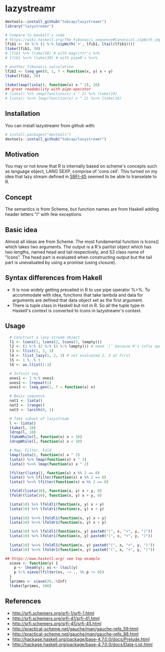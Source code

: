 # lazystreamr

``` r
devtools::install_github("tobcap/lazystreamr")
library("lazystreamr")

# Compare to Haskell's code
# https://wiki.haskell.org/The_Fibonacci_sequence#Canonical_zipWith_implementation
lfib1 <- (0 %:% (1 %:% lzipWith('+', lfib1, ltail(lfib1))))
ltake(lfib1, 30)
# lfib1 %>% ltake(30) # with magrittr's %>%
# lfib1 %>>% ltake(30) # with pipeR's %>>%

# another fibonacci calculation
lfib2 <- lseq_gen(0, 1, f = function(x, y) x + y)
ltake(lfib2, 30)

ltake(lmap(liota(), function(x) x ^ 2), 10)
## great readability with pipe-operator
# liota() %>% lmap(function(x) x ^ 2) %>% ltake(10)
# liota() %>>% lmap(function(x) x ^ 2) %>>% ltake(10)
```

## Installation
You can install lazystreamr from github with:
``` r
# install.packages("devtools")
devtools::install_github("tobcap/lazystreamr")
```


## Motivation
You may or not know that R is internally based on scheme's concepts such as
language object, LANG SEXP, comprise of 'cons cell'. This turned on my idea that
lazy stream defined in [SRFI-45](http://srfi.schemers.org/srfi-45/srfi-45.html)
seemed to be able to transelate to R.


## Concept
The semantics is from Scheme, but function names are from Haskell adding header
letters "l" with few exceptions.

## Basic idea
Almost all ideas are from Scheme. The most fundamental function is lcons() which
takes two arguments. The output is a R's pairlist object which has two lengths,
named head and tail respectively, and S3 class name of "lcons". The head part is
evaluated when constructing output but the tail part is unevaluated by using a
promise (using closure).

## Syntax differences from Hakell
* It is now widely getting prevailed in R to use pipe operator %>%. To accommodate
with idea, functions that take lambda and data for arguments are defined that data
object set as the first argument.
* There is tuple class in Haskell but not in R. So all the tuple type in Haskell's
context is converted to lcons in lazystreamr's context.

## Usage
``` r
  # Construct a lazy stream object
  l1 <- lcons(1, lcons(2, lcons(3, lempty)))
  l2 <- (1 %:% (2 %:% (3 %:% lempty))) # need `(` because R's infix operator has left-associativity.
  l3 <- llist(1, 2, 3)
  l4 <- llist_lazy(1, 2, 3) # not evaluated 2, 3 at first
  l5 <- 1 %..% 3
  l6 <- as.llist(1:3)
```

``` r
  # Infinit seq
  ones1 <- 1 %:% ones1
  ones2 <- lrepeat(1)
  ones3 <- lseq_gen(1, f = function(x) x)
```

``` r
  # Basic sequence
  nat1 <- liota()
  nat2 <- lrange()
  nat3 <- larith(0, 1)
```

``` r
  # Take subset of lazystream
  l <- liota()
  ltake(l, 10)
  ldrop(l, 10)
  ltakeWhile(l, function(x) x < 10)
  ldropWhile(l, function(x) x < 10)
```

``` r
  # Map, Filter, Fold
  lmap(liota(), function(x) x ^ 2)
  liota() %>% lmap(function(x) x ^ 2)
  liota() %>>% lmap(function(x) x ^ 2)

  lfilter(liota(), function(x) x %% 2 == 0)
  liota() %>% lfilter(function(x) x %% 2 == 0)
  liota() %>>% lfilter(function(x) x %% 2 == 0)

  lfoldl(liota(10), function(x, y) x + y, 0)
  lfoldr(liota(10), function(x, y) x + y, 0)

  liota(10) %>% lfoldl1(function(x, y) x + y)
  liota(10) %>% lfoldr1(function(x, y) x + y)
  
  liota(10) %>>% lfoldl1(function(x, y) x + y)
  liota(10) %>>% lfoldr1(function(x, y) x + y)

  liota(10) %>% lfoldl1(function(x, y) paste0("(", x, "+", y, ")"))
  liota(10) %>% lfoldr1(function(x, y) paste0("(", x, "+", y, ")"))
  
  liota(10) %>>% lfoldl1(function(x, y) paste0("(", x, "+", y, ")"))
  liota(10) %>>% lfoldr1(function(x, y) paste0("(", x, "+", y, ")"))
```

``` r
## https://www.haskell.org/ see top example
  sieve <- function(y) {
    p <- lhead(y); xs <- ltail(y)
    p %:% sieve(lfilter(xs, ~~ .. %% p != 0))
  }
  lprimes <- sieve(2%..%Inf)
  ltake(lprimes, 100)
```

## References
- http://srfi.schemers.org/srfi-1/srfi-1.html
- http://srfi.schemers.org/srfi-41/srfi-41.html
- http://srfi.schemers.org/srfi-45/srfi-45.html
- http://practical-scheme.net/gauche/man/gauche-refe_59.html
- http://practical-scheme.net/gauche/man/gauche-refe_88.html
- http://hackage.haskell.org/package/base-4.7.0.0/docs/Prelude.html
- http://hackage.haskell.org/package/base-4.7.0.0/docs/Data-List.html
